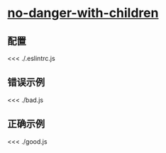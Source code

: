 # [no-danger-with-children](https://github.com/jsx-eslint/eslint-plugin-react/blob/master/docs/rules/no-danger-with-children.md)

## 配置

<<< ./.eslintrc.js

## 错误示例

<<< ./bad.js

## 正确示例

<<< ./good.js
